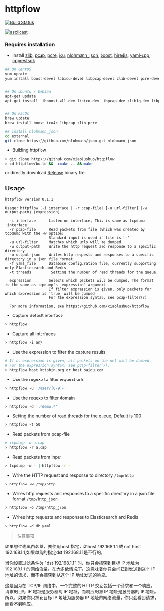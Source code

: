 # httpflow

[![Build Status](https://travis-ci.org/six-ddc/httpflow.svg?branch=master)](https://travis-ci.org/six-ddc/httpflow)

[![asciicast](https://asciinema.org/a/scdzwLDNytSPHtpbu1ECSv5FV.svg)](https://asciinema.org/a/scdzwLDNytSPHtpbu1ECSv5FV)

### Requires installation

- Install [zlib](http://www.zlib.net/),  [pcap](http://www.tcpdump.org/),  [pcre](http://pcre.org/), [icu](https://github.com/unicode-org/icu), [nlohmann_json](https://github.com/nlohmann/json), [boost](https://www.boost.org/), [hiredis](https://github.com/redis/hiredis), [yaml-cpp](https://github.com/jbeder/yaml-cpp), [cpprestsdk](https://github.com/microsoft/cpprestsdk)

```bash
## On CentOS
yum update
yum install boost-devel libicu-devel libpcap-devel zlib-devel pcre-devel


## On Ubuntu / Debian
apt-get update
apt-get install libboost-all-dev libicu-dev libpcap-dev zlib1g-dev libpcre3-dev 


## On MacOs
brew update
brew install boost icu4c libpcap zlib pcre

## install nlohmann_json
cd external
git clone https://github.com/nlohmann/json.git nlohmann_json 
```

- Building httpflow

```bash
> git clone https://github.com/xiaolushuo/httpflow
> cd httpflow/build &&  cmake .. && make
```

or directly download [Release](https://github.com/xiaolushuo/httpflow/releases) binary file.

## Usage

```
httpflow version 0.1.1

Usage: httpflow [-i interface | -r pcap-file] [-u url-filter] [-w output-path] [expression]

  -i interface      Listen on interface, This is same as tcpdump 'interface'
  -r pcap-file      Read packets from file (which was created by tcpdump with the -w option)
                    Standard input is used if file is '-'
  -u url-filter     Matches which urls will be dumped
  -w output-path    Write the http request and response to a specific directory
  -o output-json    Writes http requests and responses to a specific directory in a json file format
  -f yaml_file      Database configuration file, currently supporting only Elasticsearch and Redis
  -t threads         Setting the number of read threads for the queue.

  expression        Selects which packets will be dumped, The format is the same as tcpdump's 'expression' argument
                    If filter expression is given, only packets for which expression is 'true' will be dumped
                    For the expression syntax, see pcap-filter(7)

  For more information, see https://github.com/xiaolushuo/httpflow
```

- Capture default interface

```bash
> httpflow
```

- Capture all interfaces

```bash
> httpflow -i any
```

- Use the expression to filter the capture results

```bash
# If no expression is given, all packets on the net will be dumped.
# For the expression syntax, see pcap-filter(7).
> httpflow host httpbin.org or host baidu.com
```

- Use the regexp to filter request urls

```bash
> httpflow -u '/user/[0-9]+'
```

- Use the regexp to filter domain

```bash
> httpflow -d '.*demo.*'
```

- Setting the number of read threads for the queue, Default is 100

```bash
> httpflow -t 50
```

- Read packets from pcap-file

```bash
# tcpdump -w a.cap
> httpflow -r a.cap
```

- Read packets from input

```bash
> tcpdump -w - | httpflow -r -
```

- Write the HTTP request and response to directory `/tmp/http`

```bash
> httpflow -w /tmp/http
```

- Writes http requests and responses to a specific directory in a json file format `/tmp/http_json`

```bash
> httpflow -o /tmp/http_json
```

- Writes http requests and responses to Elasticsearch and Redis

```bash
> httpflow -d db.yaml
```

> 注意事项

如果想过滤黑白名单，要使用host 指定，如host 192.168.1.1 或 not host 192.168.1.1,如果单纯的指定dst 192.168.1.1是不行的。

当你设置过滤条件为 "dst 192.168.1.1" 时，你只会捕获到目标 IP 地址为 192.168.1.1 的网络流量。在大多数情况下，这意味着你只会捕获到发送到这个 IP 地址的请求，而不会捕获到从这个 IP 地址发送的响应。

这是因为在 TCP/IP 网络中，一个完整的 HTTP 交互包括一个请求和一个响应。请求的目标 IP 地址是服务器的 IP 地址，而响应的源 IP 地址是服务器的 IP 地址。所以，如果你只捕获目标 IP 地址为服务器 IP 地址的网络流量，你只会看到请求，而看不到响应。   


